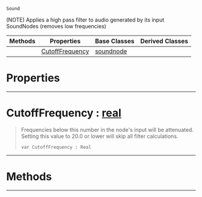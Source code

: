  `Sound`

(NOTE) Applies a high pass filter to audio generated by its input SoundNodes (removes low frequencies)

|Methods|Properties|Base Classes|Derived Classes|
|---|---|---|---|
| |[ CutoffFrequency](https://github.com/zeroengineteam/ZeroDocs/blob/master/code_reference/class_reference/highpassnode.markdown#cutofffrequency-zero-eng)|[soundnode](https://github.com/zeroengineteam/ZeroDocs/blob/master/code_reference/class_reference/soundnode.markdown)| |


 #  Properties


---  
 #  CutoffFrequency : [real](https://github.com/zeroengineteam/ZeroDocs/blob/master/code_reference/zilch_base_types/real.markdown)

> Frequencies below this number in the node's input will be attenuated. Setting this value to 20.0 or lower will skip all filter calculations.
> ``` lang=cpp, name=Zilch
> var CutoffFrequency : Real


---  
 #  Methods


---  
 

 